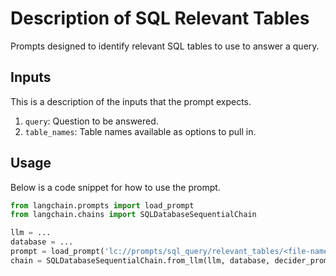 # Description of SQL Relevant Tables

Prompts designed to identify relevant SQL tables to use to answer a query.


## Inputs

This is a description of the inputs that the prompt expects.

1. `query`: Question to be answered.
2. `table_names`: Table names available as options to pull in.


## Usage

Below is a code snippet for how to use the prompt.

```python
from langchain.prompts import load_prompt
from langchain.chains import SQLDatabaseSequentialChain

llm = ...
database = ...
prompt = load_prompt('lc://prompts/sql_query/relevant_tables/<file-name>')
chain = SQLDatabaseSequentialChain.from_llm(llm, database, decider_prompt=prompt)
```

